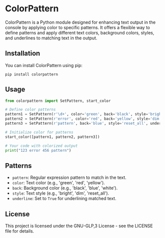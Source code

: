 # ColorPattern

ColorPattern is a Python module designed for enhancing text output in the console by applying color to specific patterns. It offers a flexible way to define patterns and apply different text colors, background colors, styles, and underlines to matching text in the output.

## Installation

You can install ColorPattern using pip:

```pip install colorpattern ```


## Usage

```python
from colorpattern import SetPattern, start_color

# Define color patterns
pattern1 = SetPattern(r'\d+', color='green', back='black', style='bright', underline=True)
pattern2 = SetPattern(r'error', color='red', back='yellow', style='dim', underline=False)
pattern3 = SetPattern(r'pattern', back='blue', style='reset_all', underline=True)

# Initialize color for patterns
start_color([pattern1, pattern2, pattern3])

# Your code with colorized output
print("123 error 456 pattern")
```

## Patterns

- `pattern`: Regular expression pattern to match in the text.
- `color`: Text color (e.g., 'green', 'red', 'yellow').
- `back`: Background color (e.g., 'black', 'blue', 'white').
- `style`: Text style (e.g., 'bright', 'dim', 'reset_all').
- `underline`: Set to `True` for underlining matched text.

## License

This project is licensed under the GNU-GLP,3 License - see the LICENSE file for details.
